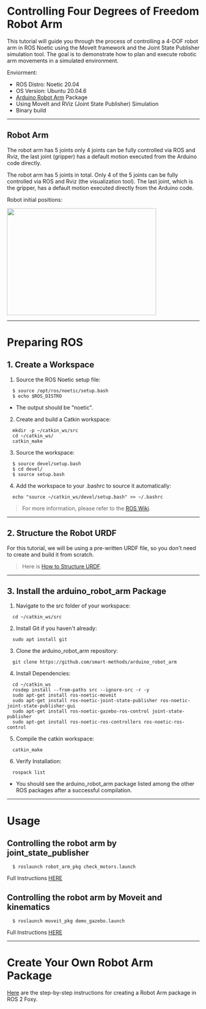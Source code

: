 # Controlling Four Degrees of Freedom Robot Arm 
This tutorial will guide you through the process of controlling a 4-DOF robot arm in ROS Noetic using the MoveIt framework and the Joint State Publisher simulation tool. The goal is to demonstrate how to plan and execute robotic arm movements in a simulated environment.

Enviorment:
  - ROS Distro: Noetic 20.04
  - OS  Version: Ubuntu 20.04.6
  - [Arduino Robot Arm](https://github.com/smart-methods/arduino_robot_arm) Package
  - Using MoveIt and RViz (Joint State Publisher) Simulation
  - Binary build


***

## Robot Arm
The robot arm has 5 joints only 4 joints can be fully controlled via ROS and Rviz, the last joint (gripper) has a default motion executed from the Arduino code directly.

The robot arm has 5 joints in total.
Only 4 of the 5 joints can be fully controlled via ROS and Rviz (the visualization tool).
The last joint, which is the gripper, has a default motion executed directly from the Arduino code.


Robot initial positions:

<img src="https://github.com/user-attachments/assets/52a06f9f-15c9-4fee-aa1f-b1694d5fbb9b" width="390" height="280">


***

# Preparing ROS

## 1. Create a Workspace

1. Source the ROS Noetic setup file:
```
  $ source /opt/ros/noetic/setup.bash
  $ echo $ROS_DISTRO
```
  - The output should be "noetic".
    
2. Create and build a Catkin workspace:
```
  mkdir -p ~/catkin_ws/src
  cd ~/catkin_ws/
  catkin_make
```

3. Source the workspace:
```
  $ source devel/setup.bash
  $ cd devel/
  $ source setup.bash
```

4. Add the workspace to your .bashrc to source it automatically:
```
  echo "source ~/catkin_ws/devel/setup.bash" >> ~/.bashrc
```

> For more information, please refer to the [ROS Wiki](http://wiki.ros.org/catkin/Tutorials/create_a_workspace).

***

## 2. Structure the Robot URDF
For this tutorial, we will be using a pre-written URDF file, so you don't need to create and build it from scratch.

> Here is [How to Structure URDF](https://github.com/alanoudmk/Controlling-4-DOF-Robot-Arm/blob/main/URDF.md).



***

## 3. Install the arduino_robot_arm Package

1. Navigate to the src folder of your workspace:
```
  cd ~/catkin_ws/src
```

2. Install Git if you haven't already:
```
  sudo apt install git
```

3. Clone the arduino_robot_arm repository:
```
  git clone https://github.com/smart-methods/arduino_robot_arm
```

4. Install Dependencies:
```
  cd ~/catkin_ws
  rosdep install --from-paths src --ignore-src -r -y
  sudo apt-get install ros-noetic-moveit
  sudo apt-get install ros-noetic-joint-state-publisher ros-noetic-joint-state-publisher-gui
  sudo apt-get install ros-noetic-gazebo-ros-control joint-state-publisher
  sudo apt-get install ros-noetic-ros-controllers ros-noetic-ros-control
```

5. Compile the catkin workspace:
```
  catkin_make
```

6. Verify Installation:
```
  rospack list
```

- You should see the arduino_robot_arm package listed among the other ROS packages after a successful compilation.





***
# Usage

## Controlling the robot arm by joint_state_publisher

```
  $ roslaunch robot_arm_pkg check_motors.launch
```

Full Instructions [HERE](https://github.com/alanoudmk/Controlling-4-DOF-Robot-Arm/blob/main/joint_state_publisher.md)

## Controlling the robot arm by Moveit and kinematics


```
  $ roslaunch moveit_pkg demo_gazebo.launch
```

Full Instructions [HERE](https://github.com/alanoudmk/Controlling-4-DOF-Robot-Arm/blob/main/MoveIt.md)


***

# Create Your Own Robot Arm Package
[Here](https://github.com/alanoudmk/Controlling-4-DOF-Robot-Arm/blob/main/Create_Robot_Arm_Package.md) are the step-by-step instructions for creating a Robot Arm package in ROS 2 Foxy.
